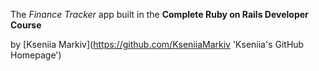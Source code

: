 The *Finance Tracker* app built in the __Complete Ruby on Rails Developer Course__


by [Kseniia Markiv](https://github.com/KseniiaMarkiv 'Kseniia's GitHub Homepage')

